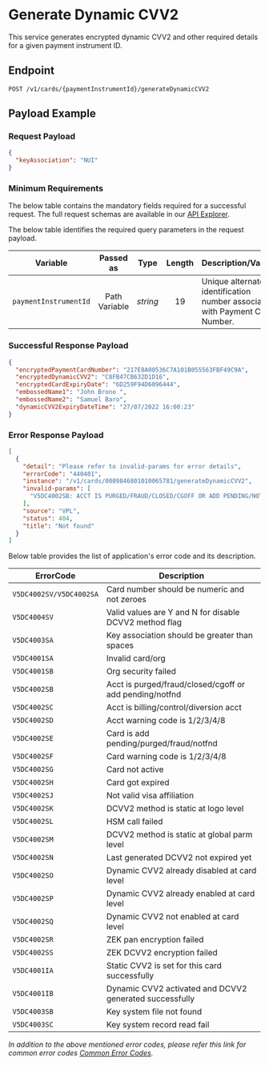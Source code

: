 # Generate Dynamic CVV2

This service generates encrypted dynamic CVV2 and other required details for a given payment instrument ID.

## Endpoint

`POST /v1/cards/{paymentInstrumentId}/generateDynamicCVV2`

## Payload Example

### Request Payload

```json
{
  "keyAssociation": "NUI"
}
```

### Minimum Requirements

The below table contains the mandatory fields required for a successful request. The full request schemas are available in our [API Explorer](../api/?type=post&path=/v1/cards/{paymentInstrumentId}/generateDynamicCVV2).

The below table identifies the required query parameters in the request payload.

| Variable | Passed as | Type | Length | Description/Values |
| -------- | :-------: | :--: | :------------: | ------------------ |
| `paymentInstrumentId` | Path Variable | *string* | 19 | Unique alternate identification number associated with Payment Card Number. |

### Successful Response Payload

```json
{
  "encryptedPaymentCardNumber": "217E8A00536C7A101B055563FBF49C9A",
  "encryptedDynamicCVV2": "C8FB47CB632D1D16",
  "encryptedCardExpiryDate": "6D259F94D6096444",
  "embossedName1": "John Brono ",
  "embossedName2": "Samuel Baro",
  "dynamicCVV2ExpiryDateTime": "27/07/2022 16:00:23"
}
```

### Error Response Payload

```json
[
  {
    "detail": "Please refer to invalid-params for error details",
    "errorCode": "440401",
    "instance": "/v1/cards/0009846801010065781/generateDynamicCVV2",
    "invalid-params": [
      "V5DC4002SB: ACCT IS PURGED/FRAUD/CLOSED/CGOFF OR ADD PENDING/NOTFND"
    ],
    "source": "VPL",
    "status": 404,
    "title": "Not found"
  }
]
```

Below table provides the list of application's error code and its description.

| ErrorCode |  Description |
| --------  | ------------------ |
| `V5DC4002SV/V5DC4002SA` | Card number should be numeric and not zeroes |
| `V5DC4004SV` | Valid values are Y and N for disable DCVV2 method flag |          
| `V5DC4003SA` | Key association should be greater than spaces |                  
| `V5DC4001SA` | Invalid card/org |                                               
| `V5DC4001SB` | Org security failed |  
| `V5DC4002SB` | Acct is purged/fraud/closed/cgoff or add pending/notfnd |        
| `V5DC4002SC` | Acct is billing/control/diversion acct |                         
| `V5DC4002SD` | Acct warning code is 1/2/3/4/8 |                                 
| `V5DC4002SE` | Card is add pending/purged/fraud/notfnd |                        
| `V5DC4002SF` | Card warning code is 1/2/3/4/8 |                                 
| `V5DC4002SG` | Card not active |                                                
| `V5DC4002SH` | Card got expired |                                     
| `V5DC4002SJ` | Not valid visa affiliation |                                      
| `V5DC4002SK` | DCVV2 method is static at logo level |                           
| `V5DC4002SL` | HSM call failed |                                                 
| `V5DC4002SM` | DCVV2 method is static at global parm level |                    
| `V5DC4002SN` | Last generated DCVV2 not expired yet |                           
| `V5DC4002SO` | Dynamic CVV2 already disabled at card level |                     
| `V5DC4002SP` | Dynamic CVV2 already enabled at card level |                     
| `V5DC4002SQ` | Dynamic CVV2 not enabled at card level |                         
| `V5DC4002SR` | ZEK pan encryption failed |                                      
| `V5DC4002SS` | ZEK DCVV2 encryption failed |                        
| `V5DC4001IA` | Static CVV2 is set for this card successfully |                  
| `V5DC4001IB` | Dynamic CVV2 activated and DCVV2 generated successfully |        
| `V5DC4003SB` | Key system file not found |                                      
| `V5DC4003SC` | Key system record read fail |

*In addition to the above mentioned error codes, please refer this link for common error codes [Common Error Codes](?path=docs/Common_Error_Code.md).*
